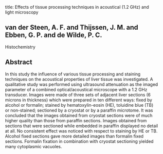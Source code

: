 title: Effects of tissue processing techniques in acoustical (1.2 GHz) and light microscopy

## van der Steen, A. F. and Thijssen, J. M. and Ebben, G. P. and de Wilde, P. C.
Histochemistry


## Abstract
In this study the influence of various tissue processing and staining techniques on the acoustical properties of liver tissue was investigated. A qualitative study was performed using ultrasound attenuation as the imaged parameter of a combined optical/acoustical microscope with a 1.2 GHz transducer. Images were made of three sets of adjacent liver sections (6 microns in thickness) which were prepared in ten different ways: fixed by alcohol or formalin; stained by hematoxylin-eosin (HE), toluidine blue (TB) or non-stained; sectioned by a cryostat or by a paraffin microtome. It was concluded that the images obtained from cryostat sections were of much higher quality than those from paraffin sections. Images obtained from sections that were sectioned while embedded in paraffin displayed no detail at all. No consistent effect was noticed with respect to staining by HE or TB. Alcohol fixed sections gave more detailed images than formalin fixed sections. Formalin fixation in combination with cryostat sectioning yielded many cytoplasmic vacuoles.

